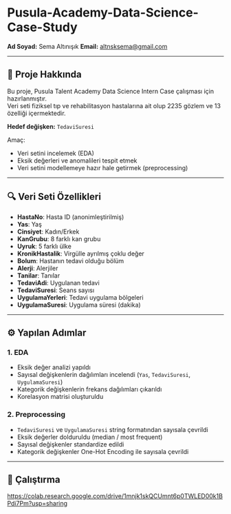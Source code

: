# Pusula-Academy-Data-Science-Case-Study

**Ad Soyad:** Sema Altınışık 
**Email:** altnsksema@gmail.com 

---

## 📌 Proje Hakkında
Bu proje, Pusula Talent Academy Data Science Intern Case çalışması için hazırlanmıştır.  
Veri seti fiziksel tıp ve rehabilitasyon hastalarına ait olup 2235 gözlem ve 13 özelliği içermektedir.  

**Hedef değişken:** `TedaviSuresi`  

Amaç:  
- Veri setini incelemek (EDA)  
- Eksik değerleri ve anomalileri tespit etmek  
- Veri setini modellemeye hazır hale getirmek (preprocessing)  

---

## 🔍 Veri Seti Özellikleri
- **HastaNo**: Hasta ID (anonimleştirilmiş)  
- **Yas**: Yaş  
- **Cinsiyet**: Kadın/Erkek  
- **KanGrubu**: 8 farklı kan grubu  
- **Uyruk**: 5 farklı ülke  
- **KronikHastalik**: Virgülle ayrılmış çoklu değer  
- **Bolum**: Hastanın tedavi olduğu bölüm  
- **Alerji**: Alerjiler
- **Tanilar**: Tanılar   
- **TedaviAdi**: Uygulanan tedavi  
- **TedaviSuresi**: Seans sayısı   
- **UygulamaYerleri**: Tedavi uygulama bölgeleri  
- **UygulamaSuresi**: Uygulama süresi (dakika)  

---

## ⚙️ Yapılan Adımlar

### 1. EDA
- Eksik değer analizi yapıldı  
- Sayısal değişkenlerin dağılımları incelendi (`Yas`, `TedaviSuresi`, `UygulamaSuresi`)  
- Kategorik değişkenlerin frekans dağılımları çıkarıldı  
- Korelasyon matrisi oluşturuldu  

### 2. Preprocessing
- `TedaviSuresi` ve `UygulamaSuresi` string formatından sayısala çevrildi  
- Eksik değerler dolduruldu (median / most frequent)  
- Sayısal değişkenler standardize edildi  
- Kategorik değişkenler One-Hot Encoding ile sayısala çevrildi  
  
---

## 🚀 Çalıştırma
https://colab.research.google.com/drive/1mnjk1skQCUmnt6p0TWLED00k1BPdi7Pm?usp=sharing

